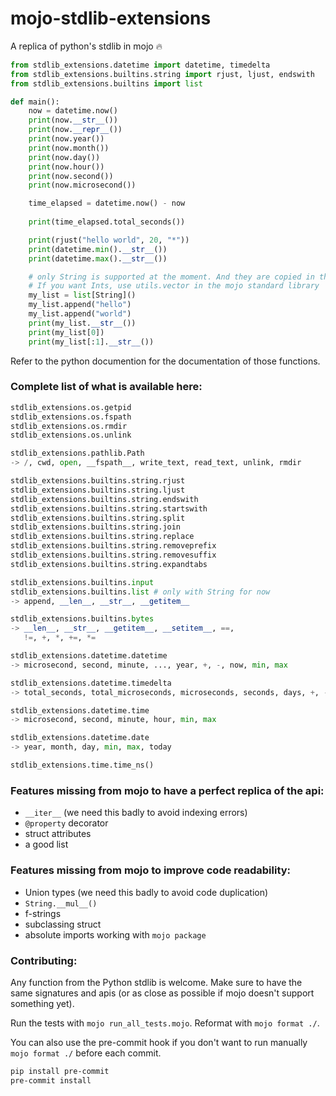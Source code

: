 # mojo-stdlib-extensions
A replica of python's stdlib in mojo 🔥


```python
from stdlib_extensions.datetime import datetime, timedelta
from stdlib_extensions.builtins.string import rjust, ljust, endswith
from stdlib_extensions.builtins import list

def main():
    now = datetime.now()
    print(now.__str__())
    print(now.__repr__())
    print(now.year())
    print(now.month())
    print(now.day())
    print(now.hour())
    print(now.second())
    print(now.microsecond())

    time_elapsed = datetime.now() - now
    
    print(time_elapsed.total_seconds())

    print(rjust("hello world", 20, "*"))
    print(datetime.min().__str__())
    print(datetime.max().__str__())

    # only String is supported at the moment. And they are copied in the list.
    # If you want Ints, use utils.vector in the mojo standard library
    my_list = list[String]()
    my_list.append("hello")
    my_list.append("world")
    print(my_list.__str__())
    print(my_list[0])
    print(my_list[:1].__str__())
```

Refer to the python documention for the documentation of those functions.


### Complete list of what is available here:

```python
stdlib_extensions.os.getpid
stdlib_extensions.os.fspath
stdlib_extensions.os.rmdir
stdlib_extensions.os.unlink

stdlib_extensions.pathlib.Path
-> /, cwd, open, __fspath__, write_text, read_text, unlink, rmdir 

stdlib_extensions.builtins.string.rjust
stdlib_extensions.builtins.string.ljust
stdlib_extensions.builtins.string.endswith
stdlib_extensions.builtins.string.startswith
stdlib_extensions.builtins.string.split
stdlib_extensions.builtins.string.join
stdlib_extensions.builtins.string.replace
stdlib_extensions.builtins.string.removeprefix
stdlib_extensions.builtins.string.removesuffix
stdlib_extensions.builtins.string.expandtabs

stdlib_extensions.builtins.input
stdlib_extensions.builtins.list # only with String for now
-> append, __len__, __str__, __getitem__

stdlib_extensions.builtins.bytes
-> __len__, __str__, __getitem__, __setitem__, ==,
   !=, +, *, +=, *=

stdlib_extensions.datetime.datetime
-> microsecond, second, minute, ..., year, +, -, now, min, max

stdlib_extensions.datetime.timedelta
-> total_seconds, total_microseconds, microseconds, seconds, days, +, -, /

stdlib_extensions.datetime.time
-> microsecond, second, minute, hour, min, max

stdlib_extensions.datetime.date
-> year, month, day, min, max, today

stdlib_extensions.time.time_ns()
```


### Features missing from mojo to have a perfect replica of the api:
* `__iter__` (we need this badly to avoid indexing errors)
* `@property` decorator
* struct attributes
* a good list


### Features missing from mojo to improve code readability:
* Union types (we need this badly to avoid code duplication)
* `String.__mul__()`
* f-strings
* subclassing struct
* absolute imports working with `mojo package`

### Contributing:

Any function from the Python stdlib is welcome. Make sure to have the same signatures and apis
(or as close as possible if mojo doesn't support something yet).

Run the tests with `mojo run_all_tests.mojo`.
Reformat with `mojo format ./`.

You can also use the pre-commit hook if you don't want to run manually `mojo format ./` before each commit.

```bash
pip install pre-commit
pre-commit install
```
